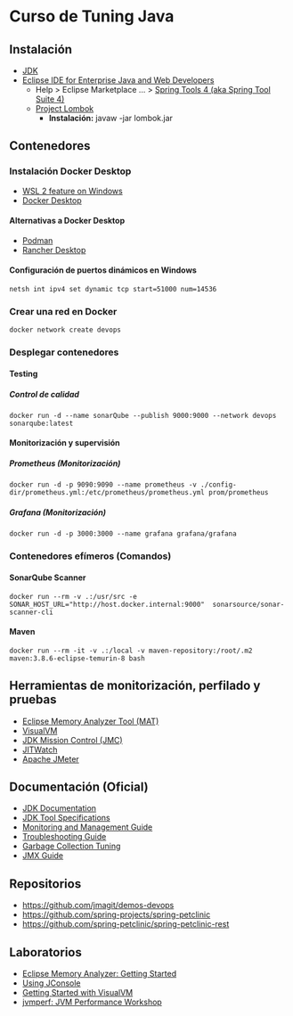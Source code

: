 # Curso de Tuning Java

## Instalación

- [JDK](https://www.oracle.com/java/technologies/downloads/)
- [Eclipse IDE for Enterprise Java and Web Developers](https://www.eclipse.org/downloads/download.php?file=/technology/epp/downloads/release/2025-09/R/eclipse-jee-2025-09-R-win32-x86_64.zip)
  - Help > Eclipse Marketplace ... > [Spring Tools 4 (aka Spring Tool Suite 4)](https://marketplace.eclipse.org/content/spring-tools-4-aka-spring-tool-suite-4)
  - [Project Lombok](https://projectlombok.org/downloads/lombok.jar)
    - **Instalación:** javaw -jar lombok.jar

## Contenedores

### Instalación Docker Desktop

- [WSL 2 feature on Windows](https://learn.microsoft.com/es-es/windows/wsl/install)
- [Docker Desktop](https://www.docker.com/get-started/)

#### Alternativas a Docker Desktop

- [Podman](https://podman.io/docs/installation)
- [Rancher Desktop](https://rancherdesktop.io/)

#### Configuración de puertos dinámicos en Windows

    netsh int ipv4 set dynamic tcp start=51000 num=14536

### Crear una red en Docker

    docker network create devops

### Desplegar contenedores

#### Testing

##### Control de calidad

    docker run -d --name sonarQube --publish 9000:9000 --network devops sonarqube:latest

#### Monitorización y supervisión

##### Prometheus (Monitorización)

    docker run -d -p 9090:9090 --name prometheus -v ./config-dir/prometheus.yml:/etc/prometheus/prometheus.yml prom/prometheus

##### Grafana (Monitorización)

    docker run -d -p 3000:3000 --name grafana grafana/grafana

### Contenedores efímeros (Comandos)

#### SonarQube Scanner

    docker run --rm -v .:/usr/src -e SONAR_HOST_URL="http://host.docker.internal:9000"  sonarsource/sonar-scanner-cli

#### Maven

    docker run --rm -it -v .:/local -v maven-repository:/root/.m2 maven:3.8.6-eclipse-temurin-8 bash

## Herramientas de monitorización, perfilado y pruebas

- [Eclipse Memory Analyzer Tool (MAT)](https://eclipse.dev/mat/download/)
- [VisualVM](https://visualvm.github.io/)
- [JDK Mission Control (JMC)](https://www.oracle.com/java/technologies/javase/products-jmc9-downloads.html)
- [JITWatch](https://github.com/AdoptOpenJDK/jitwatch)
- [Apache JMeter](https://jmeter.apache.org/download_jmeter.cgi)

## Documentación (Oficial)

- [JDK Documentation](https://docs.oracle.com/en/java/javase/25/)
- [JDK Tool Specifications](https://docs.oracle.com/en/java/javase/25/docs/specs/man/index.html)
- [Monitoring and Management Guide](https://docs.oracle.com/en/java/javase/25/management/overview-java-se-monitoring-and-management.html)
- [Troubleshooting Guide](https://docs.oracle.com/en/java/javase/25/troubleshoot/general-java-troubleshooting.html)
- [Garbage Collection Tuning](https://docs.oracle.com/en/java/javase/25/gctuning/introduction-garbage-collection-tuning.html)
- [JMX Guide](https://docs.oracle.com/en/java/javase/25/jmx/introduction-jmx-technology.html)

## Repositorios

- <https://github.com/jmagit/demos-devops>
- <https://github.com/spring-projects/spring-petclinic>
- <https://github.com/spring-petclinic/spring-petclinic-rest>

## Laboratorios

- [Eclipse Memory Analyzer: Getting Started](https://help.eclipse.org/latest/topic/org.eclipse.mat.ui.help/gettingstarted/basictutorial.html?cp=50_1_0)
- [Using JConsole](https://docs.oracle.com/en/java/javase/25/management/using-jconsole.html)
- [Getting Started with VisualVM](https://htmlpreview.github.io/?https://raw.githubusercontent.com/visualvm/visualvm.java.net.backup/master/www/gettingstarted.html)
- [jvmperf: JVM Performance Workshop](https://jvmperf.net/)
